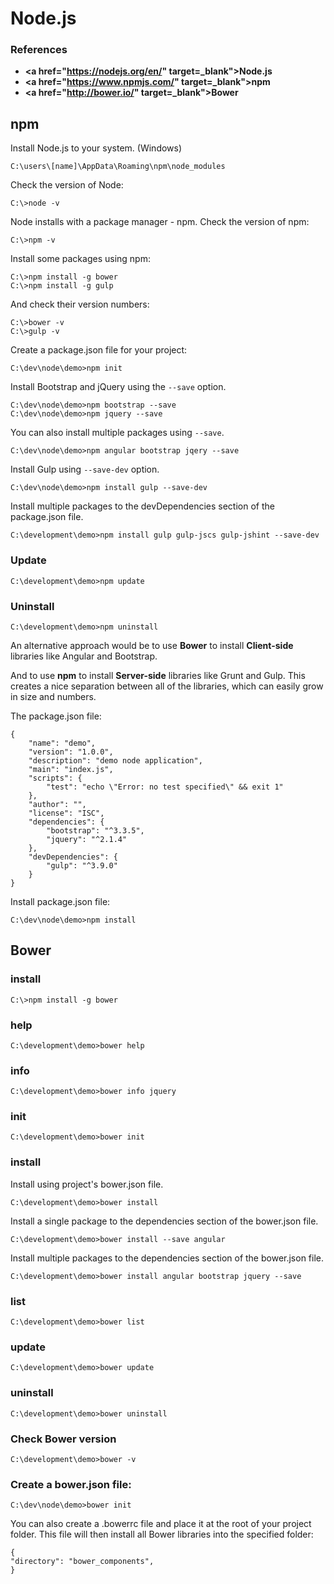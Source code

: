 # Node.js

### References

- **<a href="https://nodejs.org/en/" target=_blank">Node.js</a>**
- **<a href="https://www.npmjs.com/" target=_blank">npm</a>**
- **<a href="http://bower.io/" target=_blank">Bower</a>**


## npm

Install Node.js to your system. (Windows)

	C:\users\[name]\AppData\Roaming\npm\node_modules

Check the version of Node:

	C:\>node -v

Node installs with a package manager - npm. 
Check the version of npm:

	C:\>npm -v

Install some packages using npm:

	C:\>npm install -g bower
	C:\>npm install -g gulp

And check their version numbers:

	C:\>bower -v
	C:\>gulp -v

Create a package.json file for your project:

	C:\dev\node\demo>npm init

Install Bootstrap and jQuery using the <code>--save</code> option. 

	C:\dev\node\demo>npm bootstrap --save
	C:\dev\node\demo>npm jquery --save

You can also install multiple packages using <code>--save</code>.

	C:\dev\node\demo>npm angular bootstrap jqery --save

Install Gulp using <code>--save-dev</code> option.

	C:\dev\node\demo>npm install gulp --save-dev

Install multiple packages to the devDependencies section of the package.json file.
	
	C:\development\demo>npm install gulp gulp-jscs gulp-jshint --save-dev

### Update

	C:\development\demo>npm update


### Uninstall

	C:\development\demo>npm uninstall



An alternative approach would be to use **Bower** to install **Client-side** libraries like Angular and Bootstrap. 

And to use **npm** to install **Server-side** libraries like Grunt and Gulp. This creates a nice separation between all of the libraries, which can easily grow in size and numbers.

The package.json file:

	{
  		"name": "demo",
  		"version": "1.0.0",
  		"description": "demo node application",
  		"main": "index.js",
  		"scripts": {
    		"test": "echo \"Error: no test specified\" && exit 1"
  		},
  		"author": "",
  		"license": "ISC",
  		"dependencies": {
    		"bootstrap": "^3.3.5",
    		"jquery": "^2.1.4"
  		},
  		"devDependencies": {
    		"gulp": "^3.9.0"
  		}
	}

Install package.json file:

	C:\dev\node\demo>npm install

## Bower

### install

	C:\>npm install -g bower


### help
	C:\development\demo>bower help


### info
	C:\development\demo>bower info jquery


### init
	C:\development\demo>bower init


### install

Install using project's bower.json file.

	C:\development\demo>bower install


Install a single package to the dependencies section of the bower.json file.
	
	C:\development\demo>bower install --save angular


Install multiple packages to the dependencies section of the bower.json file.
	
	C:\development\demo>bower install angular bootstrap jquery --save

### list
	
	C:\development\demo>bower list

### update
	
	C:\development\demo>bower update

### uninstall
	
	C:\development\demo>bower uninstall

### Check Bower version
	
	C:\development\demo>bower -v

### Create a bower.json file:
	
	C:\dev\node\demo>bower init

You can also create a .bowerrc file and place it at the root of your project folder. This file will then install all Bower libraries into the specified folder:

    {
    "directory": "bower_components",
	}






